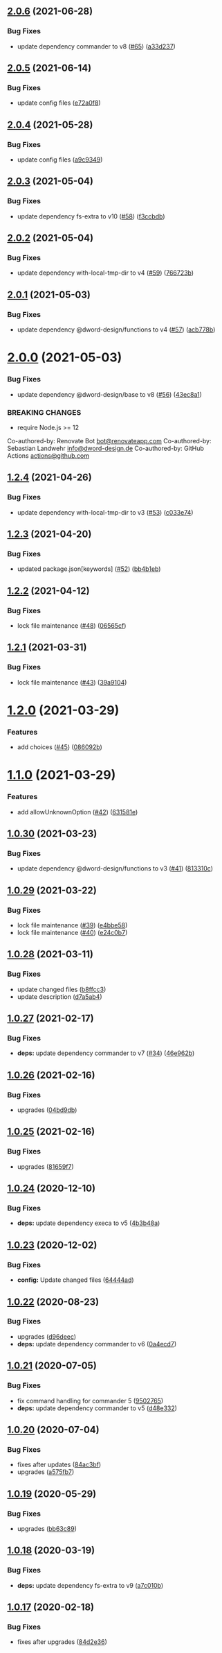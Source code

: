## [2.0.6](https://github.com/dword-design/make-cli/compare/v2.0.5...v2.0.6) (2021-06-28)


### Bug Fixes

* update dependency commander to v8 ([#65](https://github.com/dword-design/make-cli/issues/65)) ([a33d237](https://github.com/dword-design/make-cli/commit/a33d2371034ebbe94ee52886218341f8fbc7e61d))

## [2.0.5](https://github.com/dword-design/make-cli/compare/v2.0.4...v2.0.5) (2021-06-14)


### Bug Fixes

* update config files ([e72a0f8](https://github.com/dword-design/make-cli/commit/e72a0f892b05d1aeb9233fc86d865b3d9cfcd919))

## [2.0.4](https://github.com/dword-design/make-cli/compare/v2.0.3...v2.0.4) (2021-05-28)


### Bug Fixes

* update config files ([a9c9349](https://github.com/dword-design/make-cli/commit/a9c9349d07929442fcca5a0bde3ab1bc87fd8668))

## [2.0.3](https://github.com/dword-design/make-cli/compare/v2.0.2...v2.0.3) (2021-05-04)


### Bug Fixes

* update dependency fs-extra to v10 ([#58](https://github.com/dword-design/make-cli/issues/58)) ([f3ccbdb](https://github.com/dword-design/make-cli/commit/f3ccbdb63bfb8cbdd8d9749808891024e3215e40))

## [2.0.2](https://github.com/dword-design/make-cli/compare/v2.0.1...v2.0.2) (2021-05-04)


### Bug Fixes

* update dependency with-local-tmp-dir to v4 ([#59](https://github.com/dword-design/make-cli/issues/59)) ([766723b](https://github.com/dword-design/make-cli/commit/766723b06e7fad8113af49b8efd0475401464d1b))

## [2.0.1](https://github.com/dword-design/make-cli/compare/v2.0.0...v2.0.1) (2021-05-03)


### Bug Fixes

* update dependency @dword-design/functions to v4 ([#57](https://github.com/dword-design/make-cli/issues/57)) ([acb778b](https://github.com/dword-design/make-cli/commit/acb778b2b788100cdb41f124dc0b4d880d004acc))

# [2.0.0](https://github.com/dword-design/make-cli/compare/v1.2.4...v2.0.0) (2021-05-03)


### Bug Fixes

* update dependency @dword-design/base to v8 ([#56](https://github.com/dword-design/make-cli/issues/56)) ([43ec8a1](https://github.com/dword-design/make-cli/commit/43ec8a15014e2ccb1f00e4d9d953d4a214585945))


### BREAKING CHANGES

* require Node.js >= 12

Co-authored-by: Renovate Bot <bot@renovateapp.com>
Co-authored-by: Sebastian Landwehr <info@dword-design.de>
Co-authored-by: GitHub Actions <actions@github.com>

## [1.2.4](https://github.com/dword-design/make-cli/compare/v1.2.3...v1.2.4) (2021-04-26)


### Bug Fixes

* update dependency with-local-tmp-dir to v3 ([#53](https://github.com/dword-design/make-cli/issues/53)) ([c033e74](https://github.com/dword-design/make-cli/commit/c033e7423df329438fb28433513cc52eb090859c))

## [1.2.3](https://github.com/dword-design/make-cli/compare/v1.2.2...v1.2.3) (2021-04-20)


### Bug Fixes

* updated package.json[keywords] ([#52](https://github.com/dword-design/make-cli/issues/52)) ([bb4b1eb](https://github.com/dword-design/make-cli/commit/bb4b1eb5847bc365364fe5ad63eb08674a3300c5))

## [1.2.2](https://github.com/dword-design/make-cli/compare/v1.2.1...v1.2.2) (2021-04-12)


### Bug Fixes

* lock file maintenance ([#48](https://github.com/dword-design/make-cli/issues/48)) ([06565cf](https://github.com/dword-design/make-cli/commit/06565cfda542108b66425ae14891a4fe9ab6f09d))

## [1.2.1](https://github.com/dword-design/make-cli/compare/v1.2.0...v1.2.1) (2021-03-31)


### Bug Fixes

* lock file maintenance ([#43](https://github.com/dword-design/make-cli/issues/43)) ([39a9104](https://github.com/dword-design/make-cli/commit/39a91049587418d73cbcd7a9c20b5ae6fa715847))

# [1.2.0](https://github.com/dword-design/make-cli/compare/v1.1.0...v1.2.0) (2021-03-29)


### Features

* add choices ([#45](https://github.com/dword-design/make-cli/issues/45)) ([086092b](https://github.com/dword-design/make-cli/commit/086092bdff29cca84c004c547128cf956a031dea))

# [1.1.0](https://github.com/dword-design/make-cli/compare/v1.0.30...v1.1.0) (2021-03-29)


### Features

* add allowUnknownOption ([#42](https://github.com/dword-design/make-cli/issues/42)) ([631581e](https://github.com/dword-design/make-cli/commit/631581eac688c908439e611f00692fd3d02e3fbb))

## [1.0.30](https://github.com/dword-design/make-cli/compare/v1.0.29...v1.0.30) (2021-03-23)


### Bug Fixes

* update dependency @dword-design/functions to v3 ([#41](https://github.com/dword-design/make-cli/issues/41)) ([813310c](https://github.com/dword-design/make-cli/commit/813310c5c2bbc98101c26a3424664526f592e9f6))

## [1.0.29](https://github.com/dword-design/make-cli/compare/v1.0.28...v1.0.29) (2021-03-22)


### Bug Fixes

* lock file maintenance ([#39](https://github.com/dword-design/make-cli/issues/39)) ([e4bbe58](https://github.com/dword-design/make-cli/commit/e4bbe5852da052f03d0c3f82ed773aa7af2eb80d))
* lock file maintenance ([#40](https://github.com/dword-design/make-cli/issues/40)) ([e24c0b7](https://github.com/dword-design/make-cli/commit/e24c0b7dc6b703c5f7eb883125efb56b3da4c409))

## [1.0.28](https://github.com/dword-design/make-cli/compare/v1.0.27...v1.0.28) (2021-03-11)


### Bug Fixes

* update changed files ([b8ffcc3](https://github.com/dword-design/make-cli/commit/b8ffcc30fcbffca503ef69a4e2c07597c0dd1021))
* update description ([d7a5ab4](https://github.com/dword-design/make-cli/commit/d7a5ab452a9a575bbfda8dc3e57078d336d78f28))

## [1.0.27](https://github.com/dword-design/make-cli/compare/v1.0.26...v1.0.27) (2021-02-17)


### Bug Fixes

* **deps:** update dependency commander to v7 ([#34](https://github.com/dword-design/make-cli/issues/34)) ([46e962b](https://github.com/dword-design/make-cli/commit/46e962b6120005ff18a8559382f40460af701753))

## [1.0.26](https://github.com/dword-design/make-cli/compare/v1.0.25...v1.0.26) (2021-02-16)


### Bug Fixes

* upgrades ([04bd9db](https://github.com/dword-design/make-cli/commit/04bd9db2a71ed377f8a61aeb0dd59adcbe5d2257))

## [1.0.25](https://github.com/dword-design/make-cli/compare/v1.0.24...v1.0.25) (2021-02-16)


### Bug Fixes

* upgrades ([81659f7](https://github.com/dword-design/make-cli/commit/81659f736f21cbf78221b3a891da67ceb0ff36d4))

## [1.0.24](https://github.com/dword-design/make-cli/compare/v1.0.23...v1.0.24) (2020-12-10)


### Bug Fixes

* **deps:** update dependency execa to v5 ([4b3b48a](https://github.com/dword-design/make-cli/commit/4b3b48a1c135e590bb27168e9583be6bee80c8a5))

## [1.0.23](https://github.com/dword-design/make-cli/compare/v1.0.22...v1.0.23) (2020-12-02)


### Bug Fixes

* **config:** Update changed files ([64444ad](https://github.com/dword-design/make-cli/commit/64444adf3c15db3abfc52c49ab2f359dc67c5c4f))

## [1.0.22](https://github.com/dword-design/make-cli/compare/v1.0.21...v1.0.22) (2020-08-23)


### Bug Fixes

* upgrades ([d96deec](https://github.com/dword-design/make-cli/commit/d96deecf9abaeaa7d45027ea7341a3a96a161418))
* **deps:** update dependency commander to v6 ([0a4ecd7](https://github.com/dword-design/make-cli/commit/0a4ecd7104b63fd56d64eb479c9716214c8d7969))

## [1.0.21](https://github.com/dword-design/make-cli/compare/v1.0.20...v1.0.21) (2020-07-05)


### Bug Fixes

* fix command handling for commander 5 ([9502765](https://github.com/dword-design/make-cli/commit/950276544a3917ca99196cd0d756a765e34e9a96))
* **deps:** update dependency commander to v5 ([d48e332](https://github.com/dword-design/make-cli/commit/d48e3321f21ae641fea3fe6d6318a755bbda887a))

## [1.0.20](https://github.com/dword-design/make-cli/compare/v1.0.19...v1.0.20) (2020-07-04)


### Bug Fixes

* fixes after updates ([84ac3bf](https://github.com/dword-design/make-cli/commit/84ac3bfe18b46007dfdca76ddec23b55e2bf9251))
* upgrades ([a575fb7](https://github.com/dword-design/make-cli/commit/a575fb7b8958b37ce9d10cd23e5d53f7d1c15dd9))

## [1.0.19](https://github.com/dword-design/make-cli/compare/v1.0.18...v1.0.19) (2020-05-29)


### Bug Fixes

* upgrades ([bb63c89](https://github.com/dword-design/make-cli/commit/bb63c899efa24d993f71dd861ba2fd70fbc90010))

## [1.0.18](https://github.com/dword-design/make-cli/compare/v1.0.17...v1.0.18) (2020-03-19)


### Bug Fixes

* **deps:** update dependency fs-extra to v9 ([a7c010b](https://github.com/dword-design/make-cli/commit/a7c010b99bdd496a9a32bc524af8977301600a33))

## [1.0.17](https://github.com/dword-design/make-cli/compare/v1.0.16...v1.0.17) (2020-02-18)


### Bug Fixes

* fixes after upgrades ([84d2e36](https://github.com/dword-design/make-cli/commit/84d2e363cc9df5807411abf753396dcaf85ba506))
